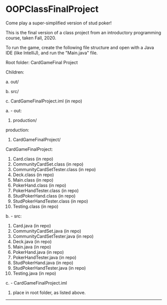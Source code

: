# OOPClassFinalProject
Come play a super-simplified version of stud poker!

This is the final version of a class project from an introductory programming course, taken Fall, 2020.

To run the game, create the following file structure and open with a Java IDE (like IntelliJ), and run the "Main.java" file.

Root folder: CardGameFinal Project

Children: 

a. out/ 

b. src/ 

c. CardGameFinalProject.iml (in repo) 

a. - out:

1. production/

production:

1. CardGameFinalProject/

CardGameFinalProject:

1. Card.class (in repo)
2. CommunityCardSet.class (in repo)
3. CommunityCardSetTester.class (in repo)
4. Deck.class (in repo)
5. Main.class (in repo)
6. PokerHand.class (in repo)
7. PokerHandTester.class (in repo)
8. StudPokerHand.class (in repo)
9. StudPokerHandTester.class (in repo)
10. Testing.class (in repo)

b. - src:

1. Card.java (in repo)
2. CommunityCardSet.java (in repo)
3. CommunityCardSetTester.java (in repo)
4. Deck.java (in repo)
5. Main.java (in repo)
6. PokerHand.java (in repo)
7. PokerHandTester.java (in repo)
8. StudPokerHand.java (in repo)
9. StudPokerHandTester.java (in repo)
10. Testing.java (in repo)

c. - CardGameFinalProject.iml

1. place in root folder, as listed above.

--------------------------------------------
